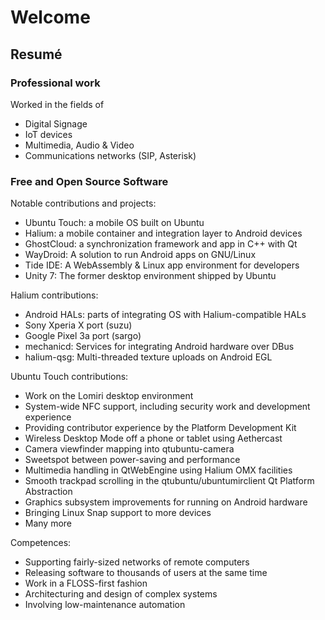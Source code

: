 # Welcome

## Resumé

### Professional work

Worked in the fields of
- Digital Signage
- IoT devices
- Multimedia, Audio & Video
- Communications networks (SIP, Asterisk)


### Free and Open Source Software

Notable contributions and projects:
- Ubuntu Touch: a mobile OS built on Ubuntu
- Halium: a mobile container and integration layer to Android devices
- GhostCloud: a synchronization framework and app in C++ with Qt
- WayDroid: A solution to run Android apps on GNU/Linux
- Tide IDE: A WebAssembly & Linux app environment for developers
- Unity 7: The former desktop environment shipped by Ubuntu

Halium contributions:
- Android HALs: parts of integrating OS with Halium-compatible HALs
- Sony Xperia X port (suzu)
- Google Pixel 3a port (sargo)
- mechanicd: Services for integrating Android hardware over DBus
- halium-qsg: Multi-threaded texture uploads on Android EGL

Ubuntu Touch contributions:
- Work on the Lomiri desktop environment
- System-wide NFC support, including security work and development experience
- Providing contributor experience by the Platform Development Kit
- Wireless Desktop Mode off a phone or tablet using Aethercast
- Camera viewfinder mapping into qtubuntu-camera
- Sweetspot between power-saving and performance
- Multimedia handling in QtWebEngine using Halium OMX facilities
- Smooth trackpad scrolling in the qtubuntu/ubuntumirclient Qt Platform Abstraction
- Graphics subsystem improvements for running on Android hardware
- Bringing Linux Snap support to more devices
- Many more

Competences:
- Supporting fairly-sized networks of remote computers
- Releasing software to thousands of users at the same time
- Work in a FLOSS-first fashion
- Architecturing and design of complex systems
- Involving low-maintenance automation
